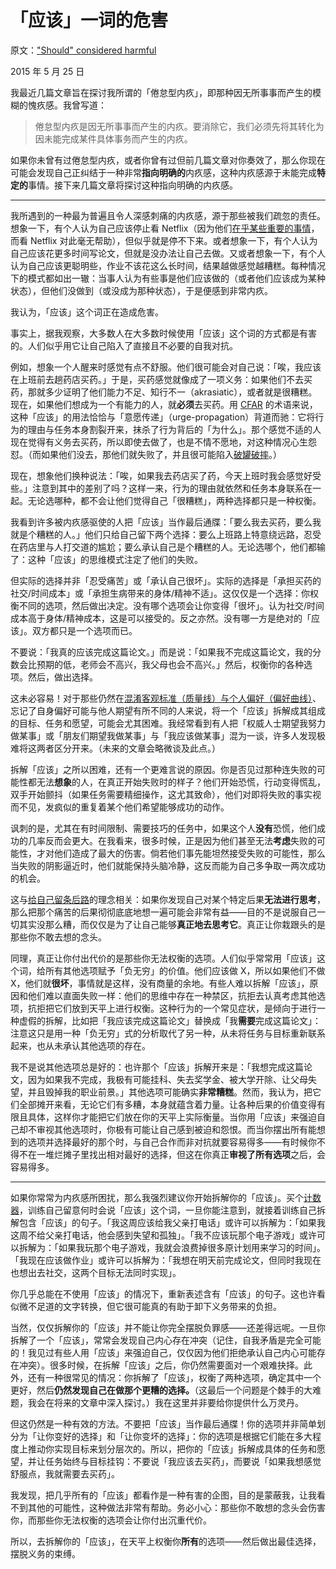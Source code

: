 # 「应该」一词的危害

原文：["Should" considered harmful](https://mindingourway.com/should-considered-harmful/)

2015 年 5 月 25 日

我最近几篇文章旨在探讨我所谓的「倦怠型内疚」，即那种因无所事事而产生的模糊的愧疚感。我曾写道：

> 倦怠型内疚是因无所事事而产生的内疚。要消除它，我们必须先将其转化为因未能完成某件具体事务而产生的内疚。

如果你未曾有过倦怠型内疚，或者你曾有过但前几篇文章对你奏效了，那么你现在可能会发现自己正纠结于一种非常**指向明确的**内疚感，这种内疚感源于未能完成**特定的**事情。接下来几篇文章将探讨这种指向明确的内疚感。

------

我所遇到的一种最为普遍且令人深感刺痛的内疚感，源于那些被我们疏忽的责任。想象一下，有个人认为自己应该停止看 Netflix（因为他们[在乎某些重要的事情](https://mindingourway.com/caring-about-some/)，而看 Netflix 对此毫无帮助），但似乎就是停不下来。或者想象一下，有个人认为自己应该花更多时间写论文，但就是没办法让自己去做。又或者想象一下，有个人认为自己应该更聪明些，作业不该花这么长时间，结果越做感觉越糟糕。每种情况下的模式都如出一辙：当事人认为有些事是他们应该做的（或者他们应该成为某种状态），但他们没做到（或没成为那种状态），于是便感到非常内疚。

我认为，「应该」这个词正在造成危害。

事实上，据我观察，大多数人在大多数时候使用「应该」这个词的方式都是有害的。人们似乎用它让自己陷入了直接且不必要的自我对抗。

例如，想象一个人醒来时感觉有点不舒服。他们很可能会对自己说：「唉，我应该在上班前去趟药店买药。」于是，买药感觉就像成了一项义务：如果他们不去买药，那就多少证明了他们能力不足、知行不一（akrasiatic），或者就是很糟糕。现在，如果他们想成为一个有能力的人，就**必须**去买药。用 [CFAR](http://rationality.org/) 的术语来说，这种「应该」的用法恰恰与「意愿传递」（urge-propagation）背道而驰：它将行为的理由与任务本身割裂开来，抹杀了行为背后的「为什么」。那个感觉不适的人现在觉得有义务去买药，所以即使去做了，也是不情不愿地，对这种情况心生怨怼。（而如果他们没去，那他们就失败了，并且很可能陷入[破罐破摔](https://mindingourway.com/failing-with-abandon/)。）

现在，想象他们换种说法：「唉，如果我去药店买了药，今天上班时我会感觉好受些。」注意到其中的差别了吗？这样一来，行为的理由就依然和任务本身联系在一起。无论选哪种，都不会让他们觉得自己「很糟糕」，两种选择都只是一种权衡。

我看到许多被内疚感驱使的人把「应该」当作最后通牒：「要么我去买药，要么我就是个糟糕的人。」他们只给自己留下两个选择：要么上班路上特意绕远路，忍受在药店里与人打交道的尴尬；要么承认自己是个糟糕的人。无论选哪个，他们都输了：这种「应该」的思维模式注定了他们的失败。

但实际的选择并非「忍受痛苦」或「承认自己很坏」。实际的选择是「承担买药的社交/时间成本」或「承担生病带来的身体/精神不适」。这仅仅是一个选择：你权衡不同的选项，然后做出决定。没有哪个选项会让你变得「很坏」。认为社交/时间成本高于身体/精神成本，这是可以接受的。反之亦然。没有哪一方是绝对的「应该」。双方都只是一个选项而已。

不要说：「我真的应该完成这篇论文。」而是说：「如果我不完成这篇论文，我的分数会比预期的低，老师会不高兴，我父母也会不高兴。」然后，权衡你的各种选项。然后，做出选择。

这未必容易！对于那些仍然在[混淆客观标准（质量线）与个人偏好（偏好曲线）](https://mindingourway.com/half-assing-it-with-everything-youve-got/)、忘记了自身偏好可能与他人期望有所不同的人来说，将一个「应该」拆解成其组成的目标、任务和愿望，可能会尤其困难。我经常看到有人把「权威人士期望我努力做某事」或「朋友们期望我做某事」与「我应该做某事」混为一谈，许多人发现极难将这两者区分开来。（未来的文章会略微谈及此点。）

拆解「应该」之所以困难，还有一个更难言说的原因。你是否见过那种连失败的可能性都无法**想象**的人，在真正开始失败时的样子？他们开始恐慌，行动变得慌乱，双手开始颤抖（如果任务需要精细操作，这尤其致命），他们对即将失败的事实视而不见，发疯似的重复着某个他们希望能够成功的动作。

讽刺的是，尤其在有时间限制、需要技巧的任务中，如果这个人**没有**恐慌，他们成功的几率反而会更大。在我看来，很多时候，正是因为他们甚至无法**考虑**失败的可能性，才对他们造成了最大的伤害。倘若他们事先能坦然接受失败的可能性，那么当失败的阴影逼近时，他们就能保持头脑冷静，这反而能为自己多争取一两次成功的机会。

这与[给自己留条后路](https://mindingourway.com/should-considered-harmful/lesswrong.com/lw/o4/leave_a_line_of_retreat/)的理念相关：如果你发现自己对某个特定后果**无法进行思考**，那么把那个痛苦的后果彻彻底底地想一遍可能会非常有益——目的不是说服自己一切其实没那么糟，而仅仅是为了让自己能够**真正地去思考它**。真正让你栽跟头的是那些你不敢去想的念头。

同理，真正让你付出代价的是那些你无法权衡的选项。人们似乎常常用「应该」这个词，给所有其他选项赋予「负无穷」的价值。他们应该做 X，所以如果他们不做 X，他们就**很坏**，事情就是这样，没有商量的余地。有些人难以拆解「应该」，原因和他们难以直面失败一样：他们的思维中存在一种禁区，抗拒去认真考虑其他选项，抗拒把它们放到天平上进行权衡。这种行为的一个常见症状，是倾向于进行一种虚假的拆解，比如把「我应该完成这篇论文」替换成「我**需要**完成这篇论文」：注意这只是用一种「负无穷」式的分析取代了另一种，从未将任务与目标重新联系起来，也从未承认其他选项的存在。

我不是说其他选项总是好的：也许那个「应该」拆解开来是：「我想完成这篇论文，因为如果我不完成，我极有可能挂科、失去奖学金、被大学开除、让父母失望，并且毁掉我的职业前景。」其他选项可能确实**非常糟糕**。然而，我认为，把它们全部摊开来看，无论它们有多糟，本身就蕴含着力量。让各种后果的价值变得有限且具体，这样你才能把它们放在你的天平上实际衡量。当你用「应该」来强迫自己却不审视其他选项时，你极有可能让自己感到被迫和怨恨。而当你摆出所有能想到的选项并选择最好的那个时，与自己合作而非对抗就要容易得多——有时候你不得不在一堆烂摊子里找出相对最好的选择，但这在你真正**审视了所有选项**之后，会容易得多。

------

如果你常常为内疚感所困扰，那么我强烈建议你开始拆解你的「应该」。买个[计数器](http://www.amazon.com/Champion-Sports-TC-Tally-Counter/dp/B000A7NWKS/ref=sr_1_2?ie=UTF8&qid=1432518448&sr=8-2&keywords=sports+counter)，训练自己留意何时会说「应该」这个词，一旦你能注意到，就接着训练自己拆解包含「应该」的句子。「我这周应该给我父亲打电话」或许可以拆解为：「如果我这周不给父亲打电话，他会感到失望和孤独」。「我不应该玩那个电子游戏」或许可以拆解为：「如果我玩那个电子游戏，我就会浪费掉很多原计划用来学习的时间」。「我现在应该做作业」或许可以拆解为：「我想在明天前完成论文，但同时我现在也想出去社交，这两个目标无法同时实现」。

你几乎总能在不使用「应该」的情况下，重新表述含有「应该」的句子。这也许看似微不足道的文字转换，但它很可能真的有助于卸下义务带来的负担。

当然，仅仅拆解你的「应该」并不能让你完全摆脱负罪感——还差得远呢。一旦你拆解了一个「应该」，常常会发现自己内心存在冲突（记住，自我矛盾是完全可能的！我见过有些人用「应该」来强迫自己，仅仅因为他们拒绝承认自己内心可能存在冲突）。很多时候，在拆解「应该」之后，你仍然需要面对一个艰难抉择。此外，还有一种很常见的情况：你拆解了「应该」，权衡了两种选项，确定其中一个更好，然后**仍然发现自己在做那个更糟的选择。**（这最后一个问题是个棘手的大难题，我会在将来的文章中深入探讨。）我在这里并非要给你提供什么万灵丹。

但这仍然是一种有效的方法。不要把「应该」当作最后通牒！你的选项并非简单划分为「让你变好的选择」和「让你变坏的选择」：你的选项是根据它们能在多大程度上推动你实现目标来划分层次的。所以，把你的「应该」拆解成具体的任务和愿望，并让任务始终与目标挂钩：不要说「我应该去买药」，而要说「如果我想感觉舒服点，我就需要去买药」。

我发现，把几乎所有的「应该」都看作是一种有害的企图，目的是蒙蔽我，让我看不到其他的可能性，这种做法非常有帮助。务必小心：那些你不敢想的念头会伤害你，而那些你无法权衡的选项会让你付出沉重代价。

所以，去拆解你的「应该」，在天平上权衡你**所有**的选项——然后做出最佳选择，摆脱义务的束缚。